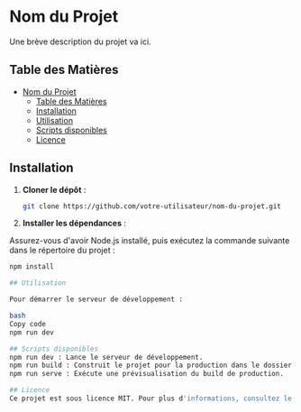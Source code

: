# Nom du Projet

Une brève description du projet va ici.

## Table des Matières

- [Nom du Projet](#nom-du-projet)
  - [Table des Matières](#table-des-matières)
  - [Installation](#installation)
  - [Utilisation](#utilisation)
  - [Scripts disponibles](#scripts-disponibles)
  - [Licence](#licence)

## Installation

1. **Cloner le dépôt** :

   ```bash
   git clone https://github.com/votre-utilisateur/nom-du-projet.git

2. **Installer les dépendances** :

Assurez-vous d'avoir Node.js installé, puis exécutez la commande suivante dans le répertoire du projet :

   ```bash
   npm install

## Utilisation

Pour démarrer le serveur de développement :

bash
Copy code
npm run dev

## Scripts disponibles
npm run dev : Lance le serveur de développement.
npm run build : Construit le projet pour la production dans le dossier dist.
npm run serve : Exécute une prévisualisation du build de production.

## Licence
Ce projet est sous licence MIT. Pour plus d'informations, consultez le fichier LICENSE.
